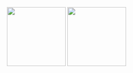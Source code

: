 <!-- <img -->
<!--   src="https://github-profile-summary-cards.vercel.app/api/cards/stats?username=xiyaowong&theme=github" -->
<!--   style="display: inline; width: 220px" -->
<!-- /> -->
<!--
![Top Langs](https://github-readme-stats.vercel.app/api/top-langs/?username=xiyaowong&layout=compact)

![](http://github-profile-summary-cards.vercel.app/api/cards/repos-per-language?username=xiyaowong&theme=nord_bright)
![](http://github-profile-summary-cards.vercel.app/api/cards/most-commit-language?username=xiyaowong&theme=nord_bright)

![](http://github-profile-summary-cards.vercel.app/api/cards/stats?username=xiyaowong&theme=nord_bright)
![](http://github-profile-summary-cards.vercel.app/api/cards/productive-time?username=xiyaowong&theme=nord_bright&utcOffset=8)
-->

<div align="center" >

<img height="137px" src="https://github-readme-stats.vercel.app/api?username=xiyaowong&hide_title=true&hide_border=true&theme=dark&text_color=eee" />
<img height="137px" src="https://github-readme-stats.vercel.app/api/top-langs/?username=xiyaowong&hide_title=true&hide_border=true&layout=compact&text_color=eee&theme=dark" />

</div>
